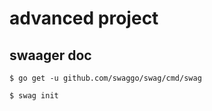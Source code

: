 # advanced project

## swaager doc
```
$ go get -u github.com/swaggo/swag/cmd/swag
```

```
$ swag init
```